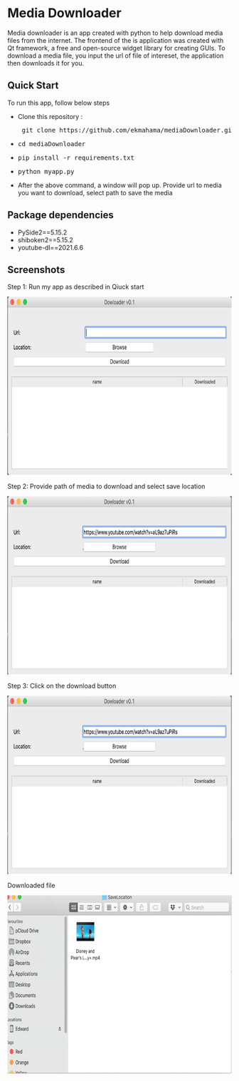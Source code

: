 <h1>Media Downloader</h1>
<p>
 Media downloader is an app created with python to help download media files from the internet. The frontend of the is application was created with Qt framework, a free and open-source widget library for creating GUIs. To download a media file, you input the url of file of intereset, the application then downloads it for you.
</p>

<h2>Quick Start</h2>
To run this app, follow below steps
<ul>
 <li>Clone this repository : <pre> git clone https://github.com/ekmahama/mediaDownloader.git </pre></li>
 <li><pre>cd mediaDownloader </pre></li>
 <li><pre>pip install -r requirements.txt</pre> </li>
 <li><pre>python myapp.py</pre></li>
 <li> After the above command, a window will pop up. Provide url to media you want to download, select path to save the media </li> 
</ul>
<h2>Package dependencies</h2>
<ul>
 <li>PySide2==5.15.2</li>
 <li>shiboken2==5.15.2</li>
 <li>youtube-dl==2021.6.6</li>
</ul>
<h2>Screenshots</h2>
<p>Step 1: Run my app as described in Qiuck start</p>
<img src="screenshots/step1.png" alt="step1" width="800" height="400">
<p>Step 2: Provide path of media to download and select save location</p>
<img src="screenshots/step2.png" alt="step1" width="800" height="400">
<p>Step 3: Click on the download button</p>
<img src="screenshots/step2.png" alt="step1" width="800" height="400">
<p>Downloaded file</p>
<img src="screenshots/results.png" alt="step1" width="800" height="400">
